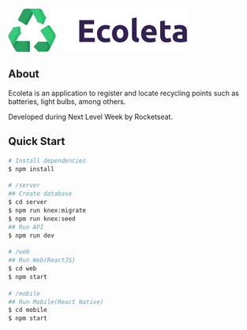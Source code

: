 ![logo](https://github.com/ericnag/nlw-01/blob/master/mobile/src/assets/logo%402x.png?raw=true)

## About

Ecoleta is an application to register and locate recycling points such as batteries, light bulbs, among others. 

Developed during Next Level Week by Rocketseat.

## Quick Start

```sh
# Install dependencies
$ npm install

# /server 
## Create database
$ cd server
$ npm run knex:migrate
$ npm run knex:seed
## Run API
$ npm run dev

# /web
## Run Web(ReactJS)
$ cd web
$ npm start

# /mobile
## Run Mobile(React Native)
$ cd mobile
$ npm start
```

